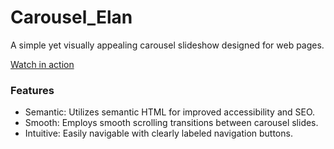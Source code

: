 # Carousel_Elan

A simple yet visually appealing carousel slideshow designed for web pages.



[Watch in action](https://velvet-jedi.github.io/Carousel_slideshow/)

### Features
- Semantic: Utilizes semantic HTML for improved accessibility and SEO.
- Smooth: Employs smooth scrolling transitions between carousel slides.
- Intuitive: Easily navigable with clearly labeled navigation buttons.